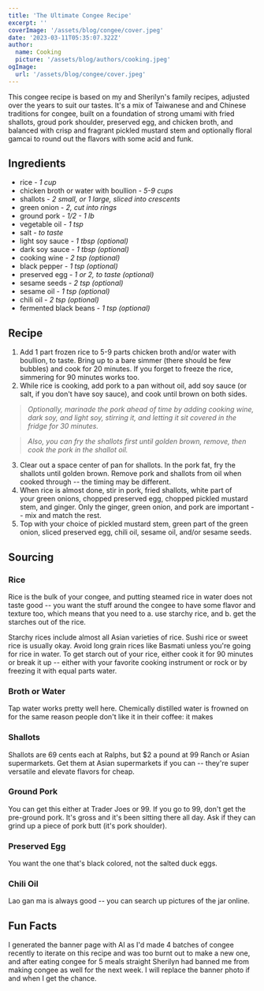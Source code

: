 ```yaml
---
title: 'The Ultimate Congee Recipe'
excerpt: ''
coverImage: '/assets/blog/congee/cover.jpeg'
date: '2023-03-11T05:35:07.322Z'
author:
  name: Cooking
  picture: '/assets/blog/authors/cooking.jpeg'
ogImage:
  url: '/assets/blog/congee/cover.jpeg'
---
```


This congee recipe is based on my and Sherilyn's family recipes, adjusted over the years to suit our tastes. It's a mix of Taiwanese and and Chinese traditions for congee, built on a foundation of strong umami with fried shallots, groud pork shoulder, preserved egg, and chicken broth, and balanced with crisp and fragrant pickled mustard stem and optionally floral gamcai to round out the flavors with some acid and funk.

## Ingredients

* rice -  _1 cup_
* chicken broth or water with boullion - _5-9 cups_
* shallots - _2 small, or 1 large, sliced into crescents_
* green onion - _2, cut into rings_
* ground pork - _1/2 - 1 lb_
* vegetable oil - _1 tsp_
* salt - _to taste_
* light soy sauce - _1 tbsp (optional)_
* dark soy sauce - _1 tbsp (optional)_
* cooking wine - _2 tsp (optional)_
* black pepper - _1 tsp (optional)_
* preserved egg - _1 or 2, to taste (optional)_
* sesame seeds - _2 tsp (optional)_
* sesame oil - _1 tsp (optional)_
* chili oil - _2 tsp (optional)_
* fermented black beans - _1 tsp (optional)_

## Recipe

1. Add 1 part frozen rice to 5-9 parts chicken broth and/or water with boullion, to taste. Bring up to a bare simmer (there should be few bubbles) and cook for 20 minutes. If you forget to freeze the rice, simmering for 90 minutes works too.
2. While rice is cooking, add pork to a pan without oil, add soy sauce (or salt, if you don't have soy sauce), and cook until brown on both sides.
> _Optionally, marinade the pork ahead of time by adding cooking wine, dark soy, and light soy, stirring it, and letting it sit covered in the fridge for 30 minutes._

> _Also, you can fry the shallots first until golden brown, remove, then cook the pork in the shallot oil._
3. Clear out a space center of pan for shallots. In the pork fat, fry the shallots until golden brown. Remove pork and shallots from oil when cooked through -- the timing may be different.
4. When rice is almost done, stir in pork, fried shallots, white part of your green onions, chopped preserved egg, chopped pickled mustard stem, and ginger. Only the ginger, green onion, and pork are important -- mix and match the rest.
5. Top with your choice of pickled mustard stem, green part of the green onion, sliced preserved egg, chili oil, sesame oil, and/or sesame seeds.

## Sourcing

### Rice

Rice is the bulk of your congee, and putting steamed rice in water does not taste good -- you want the stuff around the congee to have some flavor and texture too, which means that you need to a. use starchy rice, and b. get the starches out of the rice.

Starchy rices include almost all Asian varieties of rice. Sushi rice or sweet rice is usually okay. Avoid long grain rices like Basmati unless you're going for rice in water. To get starch out of your rice, either cook it for 90 minutes or break it up -- either with your favorite cooking instrument or rock or by freezing it with equal parts water.

### Broth or Water

Tap water works pretty well here. Chemically distilled water is frowned on for the same reason people don't like it in their coffee: it makes 
### Shallots

Shallots are 69 cents each at Ralphs, but $2 a pound at 99 Ranch or Asian supermarkets. Get them at Asian supermarkets if you can -- they're super versatile and elevate flavors for cheap.

### Ground Pork

You can get this either at Trader Joes or 99. If you go to 99, don't get the pre-ground pork. It's gross and it's been sitting there all day. Ask if they can grind up a piece of pork butt (it's pork shoulder).

### Preserved Egg

You want the one that's black colored, not the salted duck eggs.

### Chili Oil

Lao gan ma is always good -- you can search up pictures of the jar online.
## Fun Facts

I generated the banner page with AI as I'd made 4 batches of congee recently to iterate on this recipe and was too burnt out to make a new one, and after eating congee for 5 meals straight Sherilyn had banned me from making congee as well for the next week. I will replace the banner photo if and when I get the chance.
